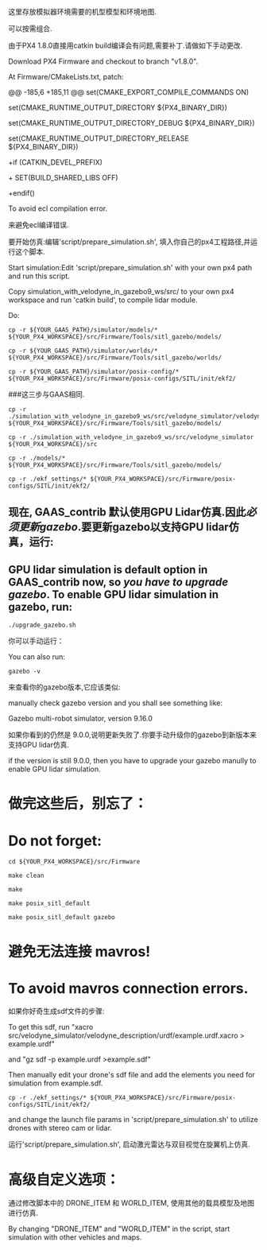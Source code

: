 这里存放模拟器环境需要的机型模型和环境地图.

可以按需组合.

由于PX4 1.8.0直接用catkin build编译会有问题,需要补丁.请做如下手动更改.

Download PX4 Firmware and checkout to branch "v1.8.0".

At Firmware/CMakeLists.txt, patch:

@@ -185,6 +185,11 @@ set(CMAKE_EXPORT_COMPILE_COMMANDS ON)

 set(CMAKE_RUNTIME_OUTPUT_DIRECTORY ${PX4_BINARY_DIR})
 
 set(CMAKE_RUNTIME_OUTPUT_DIRECTORY_DEBUG ${PX4_BINARY_DIR})
 
 set(CMAKE_RUNTIME_OUTPUT_DIRECTORY_RELEASE ${PX4_BINARY_DIR})
 
+if (CATKIN_DEVEL_PREFIX)

\+       SET(BUILD_SHARED_LIBS OFF)

+endif()

To avoid ecl compilation error.

来避免ecl编译错误.


要开始仿真:编辑'script/prepare_simulation.sh', 填入你自己的px4工程路径,并运行这个脚本.

Start simulation:Edit 'script/prepare_simulation.sh' with your own px4 path and run this script.

Copy simulation_with_velodyne_in_gazebo9_ws/src/ to your own px4 workspace and run 'catkin build', to compile lidar module.

Do:

    cp -r ${YOUR_GAAS_PATH}/simulator/models/* ${YOUR_PX4_WORKSPACE}/src/Firmware/Tools/sitl_gazebo/models/

    cp -r ${YOUR_GAAS_PATH}/simulator/worlds/* ${YOUR_PX4_WORKSPACE}/src/Firmware/Tools/sitl_gazebo/worlds/

    cp -r ${YOUR_GAAS_PATH}/simulator/posix-config/* ${YOUR_PX4_WORKSPACE}/src/Firmware/posix-configs/SITL/init/ekf2/

###这三步与GAAS相同.

    cp -r ./simulation_with_velodyne_in_gazebo9_ws/src/velodyne_simulator/velodyne_description/  ${YOUR_PX4_WORKSPACE}/src/Firmware/Tools/sitl_gazebo/models/

    cp -r ./simulation_with_velodyne_in_gazebo9_ws/src/velodyne_simulator  ${YOUR_PX4_WORKSPACE}/src

    cp -r ./models/*  ${YOUR_PX4_WORKSPACE}/src/Firmware/Tools/sitl_gazebo/models/  

    cp -r ./ekf_settings/* ${YOUR_PX4_WORKSPACE}/src/Firmware/posix-configs/SITL/init/ekf2/

## 现在, GAAS_contrib 默认使用GPU Lidar仿真.因此*必须更新gazebo*.要更新gazebo以支持GPU lidar仿真，运行:

## GPU lidar simulation is default option in GAAS_contrib now, so *you have to upgrade gazebo*. To enable GPU lidar simulation in gazebo, run:

    ./upgrade_gazebo.sh

你可以手动运行：

You can also run:

    gazebo -v

来查看你的gazebo版本,它应该类似:

manually check gazebo version and you shall see something like:

Gazebo multi-robot simulator, version 9.16.0

如果你看到的仍然是 9.0.0,说明更新失败了.你要手动升级你的gazebo到新版本来支持GPU lidar仿真.

if the version is still 9.0.0, then you have to upgrade your gazebo manully to enable GPU lidar simulation.




# 做完这些后，别忘了：

# Do not forget:

    cd ${YOUR_PX4_WORKSPACE}/src/Firmware

    make clean

    make

    make posix_sitl_default

    make posix_sitl_default gazebo


# 避免无法连接 mavros!

# To avoid mavros connection errors.


如果你好奇生成sdf文件的步骤:

To get this sdf, run "xacro src/velodyne_simulator/velodyne_description/urdf/example.urdf.xacro > example.urdf"

and "gz sdf -p example.urdf >example.sdf"

 Then manually edit your drone's sdf file and add the elements you need for simulation from example.sdf.


    cp -r ./ekf_settings/* ${YOUR_PX4_WORKSPACE}/src/Firmware/posix-configs/SITL/init/ekf2/

and change the launch file params in 'script/prepare_simulation.sh' to utilize drones with stereo cam or lidar.

运行'script/prepare_simulation.sh', 启动激光雷达与双目视觉在旋翼机上仿真.

# 高级自定义选项：

通过修改脚本中的 DRONE_ITEM 和 WORLD_ITEM, 使用其他的载具模型及地图进行仿真.

By changing "DRONE_ITEM" and "WORLD_ITEM" in the script, start simulation with other vehicles and maps.


